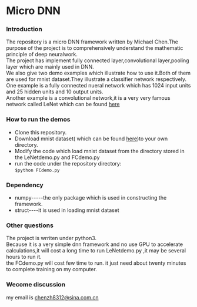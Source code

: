 # Micro DNN
### Introduction
The repository is a micro DNN framework written by Michael Chen.The purpose of the project is to comprehensively understand the mathematic principle of deep neuralwork.  
The project has implement fully connected layer,convolutional layer,pooling layer which are mainly used in DNN.  
We also give two demo examples which illustrate how to use it.Both of them are used for mnist dataset.They illustrate a classifier network respectively.  
One example is a fully connected nueral network which has 1024 input units and 25 hidden units and 10 output units.  
Another example is a convolutional network,it is a very very famous network called LeNet which can be found [here](http://yann.lecun.com/exdb/lenet/index.html)

### How to run the demos
* Clone this repository.
* Download mnist dataset( which can be found [here](http://yann.lecun.com/exdb/mnist/))to your own directory.
* Modify the code which load mnist dataset from the directory stored in the LeNetdemo.py and FCdemo.py
* run the code under the repository directory:  
`$python FCdemo.py`

### Dependency
* numpy-----the only package which is used in constructing the framework. 
* struct----it is used in loading mnist dataset


### Other questions
The project is wrriten under python3.  
Because it is a very simple dnn framework and no use GPU to accelerate calculations,it will cost a long time to run LeNetdemo.py ,it may be several hours to run it.  
the FCdemo.py will cost few time to run. it just need about twenty minutes to complete training on my computer.

### Wecome discussion
my email is chenzh8312@sina.com.cn
